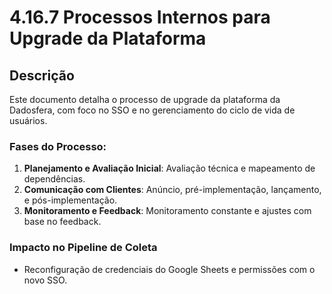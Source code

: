 
# 4.16.7 Processos Internos para Upgrade da Plataforma

## Descrição
Este documento detalha o processo de upgrade da plataforma da Dadosfera, com foco no SSO e no gerenciamento do ciclo de vida de usuários.

### Fases do Processo:
1. **Planejamento e Avaliação Inicial**: Avaliação técnica e mapeamento de dependências.
2. **Comunicação com Clientes**: Anúncio, pré-implementação, lançamento, e pós-implementação.
3. **Monitoramento e Feedback**: Monitoramento constante e ajustes com base no feedback.

### Impacto no Pipeline de Coleta
- Reconfiguração de credenciais do Google Sheets e permissões com o novo SSO.
